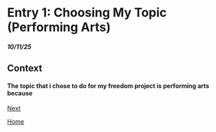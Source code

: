 # Entry 1: Choosing My Topic (Performing Arts)
##### 10/11/25

## Context

#### The topic that i chose to do for my freedom project is performing arts because

[Next](entry02.md)

[Home](../README.md)
